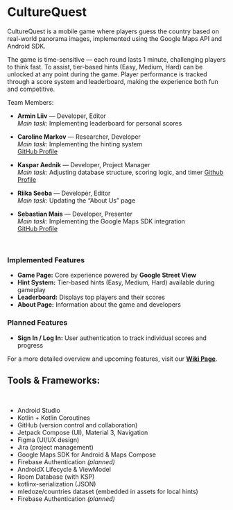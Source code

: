 # CultureQuest
CultureQuest is a mobile game where players guess the country based on real-world panorama images, implemented using the Google Maps API and Android SDK.

The game is time-sensitive — each round lasts 1 minute, challenging players to think fast. To assist, tier-based hints (Easy, Medium, Hard) can be unlocked at any point during the game. Player performance is tracked through a score system and leaderboard, making the experience both fun and competitive.

Team Members:
<br/>
- **Armin Liiv** — Developer, Editor  
  *Main task:* Implementing leaderboard for personal scores  

- **Caroline Markov** — Researcher, Developer  
  *Main task:* Implementing the hinting system  
  [GitHub Profile](https://github.com/CarolineMarkov)  

- **Kaspar Aednik** — Developer, Project Manager  
  *Main task:* Adjusting database structure, scoring logic, and timer
  [Github Profile](https://github.com/Lontloom)

- **Riika Seeba** — Developer, Editor  
  *Main task:* Updating the “About Us” page  

- **Sebastian Mais** — Developer, Presenter  
  *Main task:* Implementing the Google Maps SDK integration  
  [GitHub Profile](https://github.com/S33bu)

<br/>


### Implemented Features
- **Game Page:** Core experience powered by **Google Street View**  
- **Hint System:** Tier-based hints (Easy, Medium, Hard) available during gameplay  
- **Leaderboard:** Displays top players and their scores  
- **About Page:** Information about the game and developers  

### Planned Features
- **Sign In / Log In:** User authentication to track individual scores and progress  

For a more detailed overview and upcoming features, visit our [**Wiki Page**](https://github.com/S33bu/CultureQuest/wiki).


## Tools & Frameworks:
<br/>
<ul>
  <li>Android Studio</li>
  <li>Kotlin + Kotlin Coroutines</li>
  <li>GitHub (version control and collaboration)</li>
  <li>Jetpack Compose (UI), Material 3, Navigation</li>
  <li>Figma (UI/UX design)</li>
  <li>Jira (project management)</li>
  <li>Google Maps SDK for Android & Maps Compose</li>
  <li>Firebase Authentication <i>(planned)</i></li>
  <li>AndroidX Lifecycle & ViewModel</li>
  <li>Room Database (with KSP)</li>
  <li>kotlinx-serialization (JSON)</li>
  <li>mledoze/countries dataset (embedded in assets for local hints)</li>
  <li>Firebase Authentication <i>(planned)</i></li>
 
</ul>
